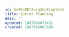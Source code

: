 ```yaml
---
id: bo46d06t2uxq2uq0jpptm3m
title: Sprint Planning
desc: ''
updated: 1687586073452
created: 1687586063600
---
```

